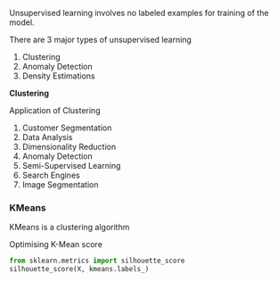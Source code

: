 Unsupervised learning involves no labeled examples for training of the model.

There are 3 major types of unsupervised learning
1. Clustering
2. Anomaly Detection
3. Density Estimations

**Clustering**

Application of Clustering
1. Customer Segmentation
2. Data Analysis
3. Dimensionality Reduction
4. Anomaly Detection
5. Semi-Supervised Learning
6. Search Engines
7. Image Segmentation

### KMeans

KMeans is a clustering algorithm

Optimising K-Mean score

```py
from sklearn.metrics import silhouette_score
silhouette_score(X, kmeans.labels_)
```
